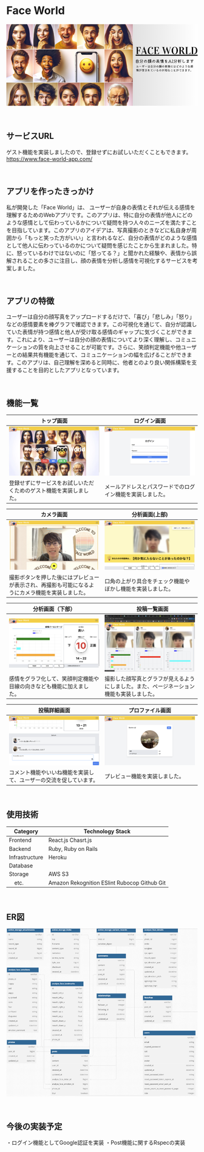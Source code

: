 # Face World
![表紙](app/assets/images/README.png)

<br>

## サービスURL

ゲスト機能を実装しましたので、登録せずにお試しいただくこともできます。
https://www.face-world-app.com/

<br>

## アプリを作ったきっかけ

私が開発した「Face World」は、
ユーザーが自身の表情とそれが伝える感情を理解するためのWebアプリです。このアプリは、特に自分の表情が他人にどのような感情として伝わっているかについて疑問を持つ人々のニーズを満たすことを目指しています。このアプリのアイデアは、写真撮影のときなどに私自身が周囲から「もっと笑った方がいい」と言われるなど、自分の表情がどのような感情として他人に伝わっているのかについて疑問を感じたことから生まれました。特に、怒っているわけではないのに「怒ってる？」と聞かれた経験や、表情から誤解されることの多さに注目し、顔の表情を分析し感情を可視化するサービスを考案しました。

<br>

## アプリの特徴

ユーザーは自分の顔写真をアップロードするだけで、「喜び」「悲しみ」「怒り」などの感情要素を棒グラフで確認できます。この可視化を通じて、自分が認識していた表情が持つ感情と他人が受け取る感情のギャップに気づくことができます。これにより、ユーザーは自分の顔の表情についてより深く理解し、コミュニケーションの質を向上させることが可能です。さらに、笑顔判定機能や他ユーザーとの結果共有機能を通じて、コミュニケーションの幅を広げることができます。このアプリは、自己理解を深めると同時に、他者とのより良い関係構築を支援することを目的としたアプリとなっています。

<br>

## 機能一覧

| トップ画面 | ログイン画面 |
| ----------|----------|
|![トップ画面](app/assets/images/TopPage.png)|![ログイン画面](app/assets/images/LoginPage.png)
|登録せずにサービスをお試しいただくためのゲスト機能を実装しました。|メールアドレスとパスワードでのログイン機能を実装しました。|

| カメラ画面 | 分析画面(上部)|
| ----------|----------|
|![カメラ画面](app/assets/images/CameraPage.png) | ![分析画面上部](app/assets/images/DetectPage(1).png) |
|撮影ボタンを押した後にはプレビューが表示され、再撮影も可能になるようにカメラ機能を実装しました。|口角の上がり具合をチェック機能やぼかし機能を実装しました。|

| 分析画面（下部）|　投稿一覧画面 |
| ----------|----------|
|![分析画面下部](app/assets/images/DetectPage(2).png)|![投稿一覧画面](app/assets/images/PostindexPage.png)
|感情をグラフ化して、笑顔判定機能や目線の向きなども機能に加えました。| 撮影した顔写真とグラフが見えるようにしました。また、ページネーション機能も実装しました。|

| 投稿詳細画面 | プロファイル画面|
| ----------|----------|
|![投稿詳細画面](app/assets/images/PostshowPage.png) |![プロファイル画面](app/assets/images/ProfilePage.png)
|コメント機能やいいね機能を実装して、ユーザーの交流を促しています。|プレビュー機能を実装しました。|

<br>

## 使用技術

| Category | Technology Stack |
| ----------|----------|
| Frontend | React.js  Chasrt.js |
| Backend | Ruby, Ruby on Rails |
| Infrastructure | Heroku |
| Database | | PostgreSQL |
| Storage | AWS S3 |
|　etc. | Amazon Rekognition ESlint Rubocop Github Git |
<br>

## ER図
![ER](app/assets/images/ER.png)

<br>

## 今後の実装予定
・ログイン機能としてGoogle認証を実装
・Post機能に関するRspecの実装